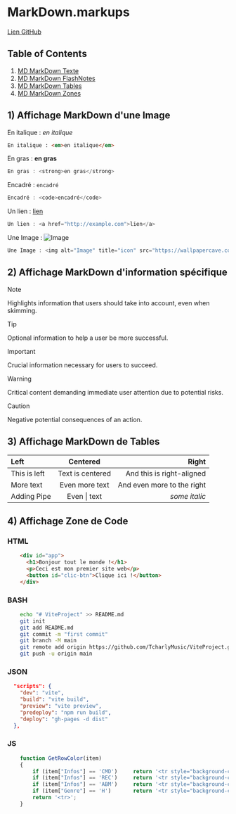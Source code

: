 # MarkDown.markups

<a href="[https://github.com/Jean-Charles-Duprez/MarkDown.markups]>">Lien GitHub</a></p>

## Table of Contents
1. [MD MarkDown Texte](#MD.MARKUP-01)
2. [MD MarkDown FlashNotes](#MD.MARKUP-02)
3. [MD MarkDown Tables](#MD.MARKUP-03)
4. [MD MarkDown Zones](#MD.MARKUP-04)

<a name="MD.MARKUP-01"></a>
## 1) Affichage MarkDown d'une Image


En italique : <em>en italique</em>

```html
En italique : <em>en italique</em>
```

En gras : <strong>en gras</strong>

```js
En gras : <strong>en gras</strong>
```

Encadré : <code>encadré</code>

```js
Encadré : <code>encadré</code>
```

Un lien : <a href="http://example.com">lien</a>

```js
Un lien : <a href="http://example.com">lien</a>
```

Une Image : <img alt="Image" title="icon" src="https://wallpapercave.com/wp/nV132Vj.jpg"></img>

```js
Une Image : <img alt="Image" title="icon" src="https://wallpapercave.com/wp/nV132Vj.jpg"></img>
```

<a name="MD.MARKUP-02"></a>
## 2) Affichage MarkDown d'information spécifique 
> [!NOTE]  
> Highlights information that users should take into account, even when skimming.

> [!TIP]
> Optional information to help a user be more successful.

> [!IMPORTANT]  
> Crucial information necessary for users to succeed.

> [!WARNING]  
> Critical content demanding immediate user attention due to potential risks.

> [!CAUTION]
> Negative potential consequences of an action.

<a name="MD.MARKUP-03"></a>
## 3) Affichage MarkDown de Tables

| **Left**     | **Centered**     | **Right**                  |
| :----------- | :--------------: | -------------------------: |
| This is left | Text is centered | And this is right-aligned  |
| More text    | Even more text   | And even more to the right |
| Adding Pipe  | Even \| text     | *some italic*              |

<a name="MD.MARKUP-04"></a>
## 4) Affichage Zone de Code

### HTML
```html
    <div id="app">
      <h1>Bonjour tout le monde !</h1>
      <p>Ceci est mon premier site web</p>
      <button id="clic-btn">Clique ici !</button>
    </div>
```

### BASH
```bash
    echo "# ViteProject" >> README.md
    git init
    git add README.md
    git commit -m "first commit"
    git branch -M main
    git remote add origin https://github.com/TcharlyMusic/ViteProject.git
    git push -u origin main
```

### JSON
```json
  "scripts": {
    "dev": "vite",
    "build": "vite build",
    "preview": "vite preview",
    "predeploy": "npm run build",
    "deploy": "gh-pages -d dist"
  },
```

### JS
```js
    function GetRowColor(item)
    {
        if (item["Infos"] == 'CMD')		return '<tr style="background-color:skyblue;">';
        if (item["Infos"] == 'REC')		return '<tr style="background-color:red;">';
        if (item["Infos"] == 'ABM')		return '<tr style="background-color:gray;">';
        if (item["Genre"] == 'H')		return '<tr style="background-color:green;">';
        return '<tr>';
    }
```
